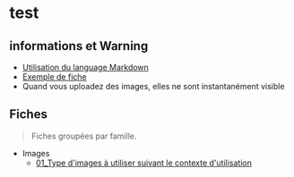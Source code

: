 # test

## informations et Warning

- [Utilisation du language Markdown](https://www.markdownguide.org/basic-syntax)
- [Exemple de fiche](modèle%20de%20fiche%20-%20famille/Nom%20de%20la%20fiche/index.md)
- Quand vous uploadez des images, elles ne sont instantanément visible

## Fiches

> Fiches groupées par famille.

- Images
    - [01_Type d'images à utiliser suivant le contexte d'utilisation](images/01_Type%20d'images%20à%20utiliser%20suivant%20le%20contexte%20d'utilisation/index.md)
